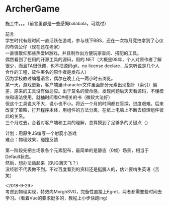# ArcherGame
施工中。。。（前言里都是一些感慨balabala，可跳过）  
  
前言  
  学生时代有段时间一直活跃在游戏，参与线下BBS，还在一次每月竞拍拿到了心仪的布偶公仔（现在还在老家）  
  一直很敬仰那些热爱M游戏，并且制作出方便玩家查阅、搭配的工具。  
  偶然看到了在用的开源工具的源码，用的.NET（大概是08年，个人对原作者了解很少，而且TA很低调，也不把源码git，no license declare，后来听说是几个人合作的工程，软件署名的原作者是发布人）  
  因为学校教过编程语言，偶尔在晚上花一两小时去浏览。  
  某一天，游戏更新，客户端里character文件里面部分元素出现指针（索引）偏差，原来的工具没有做适应。出于莫名的使命感，发现问题后天天看源码，不懂模块和语法使用，就抽时间看C#相关的书（微软大法好）  
  但这个工具说大不大，说小也不小。将近一个月的时间都在盲探，进度艰难。后来改变了策略，打开程序本体，用组件的方法分离，在纸上电脑上不断去梳理组件彼此的关系。  
  三个月过去，合着对客户端和工具的理解，总算摸到了足够多的关键点（）  

  
计划：用原生JS编写一个射箭小游戏  
难点：物理效果，碰撞反馈  
  
第一阶段先把主场景各个元素配布，最简单的是静态（0帧）场景，相当于Default状态。  
然后，想办法动起来（BUG满天飞？）  
没经验不代表做不到。不过百度看到的资料还是挺膈人的，估计要啃生英语（苦笑）  
  
<2018-9-29>  
考虑到物理实现，特效向MorghSVG，完备性直接上Egret，两者都需要些时间去学习。（看着Vue的要求挺多的，教程上小步快跑ing）  
